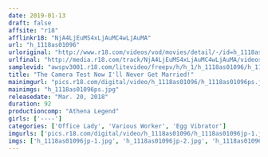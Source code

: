```yaml
---
date: 2019-01-13
draft: false
affsite: "r18"
afflinkr18: "NjA4LjEuMS4xLjAuMC4wLjAuMA"
url: "h_1118as01096"
urloriginal: "http://www.r18.com/videos/vod/movies/detail/-/id=h_1118as01096"
urlfinal: "http://media.r18.com/track/NjA4LjEuMS4xLjAuMC4wLjAuMA/videos/vod/movies/detail/-/id=h_1118as01096"
samplevid: "awspv3001.r18.com/litevideo/freepv/h/h_1/h_1118as01096/h_1118as01096_dmb_s.mp4"
title: "The Camera Test Now I'll Never Get Married!"
mainimgurl: "pics.r18.com/digital/video/h_1118as01096/h_1118as01096ps.jpg"
mainimgs: "h_1118as01096ps.jpg"
releasedate: "Mar. 20, 2018"
duration: 92
productioncomp: "Athena Legend"
girls: ['----']
categories: ['Office Lady', 'Various Worker', 'Egg Vibrator']
imgurls: ['pics.r18.com/digital/video/h_1118as01096/h_1118as01096jp-1.jpg', 'pics.r18.com/digital/video/h_1118as01096/h_1118as01096jp-2.jpg', 'pics.r18.com/digital/video/h_1118as01096/h_1118as01096jp-3.jpg', 'pics.r18.com/digital/video/h_1118as01096/h_1118as01096jp-4.jpg', 'pics.r18.com/digital/video/h_1118as01096/h_1118as01096jp-5.jpg', 'pics.r18.com/digital/video/h_1118as01096/h_1118as01096jp-6.jpg', 'pics.r18.com/digital/video/h_1118as01096/h_1118as01096jp-7.jpg', 'pics.r18.com/digital/video/h_1118as01096/h_1118as01096jp-8.jpg', 'pics.r18.com/digital/video/h_1118as01096/h_1118as01096jp-9.jpg', 'pics.r18.com/digital/video/h_1118as01096/h_1118as01096jp-10.jpg', 'pics.r18.com/digital/video/h_1118as01096/h_1118as01096jp-11.jpg', 'pics.r18.com/digital/video/h_1118as01096/h_1118as01096jp-12.jpg', 'pics.r18.com/digital/video/h_1118as01096/h_1118as01096jp-13.jpg', 'pics.r18.com/digital/video/h_1118as01096/h_1118as01096jp-14.jpg', 'pics.r18.com/digital/video/h_1118as01096/h_1118as01096jp-15.jpg', 'pics.r18.com/digital/video/h_1118as01096/h_1118as01096jp-16.jpg', 'pics.r18.com/digital/video/h_1118as01096/h_1118as01096jp-17.jpg', 'pics.r18.com/digital/video/h_1118as01096/h_1118as01096jp-18.jpg', 'pics.r18.com/digital/video/h_1118as01096/h_1118as01096jp-19.jpg', 'pics.r18.com/digital/video/h_1118as01096/h_1118as01096jp-20.jpg']
imgs: ['h_1118as01096jp-1.jpg', 'h_1118as01096jp-2.jpg', 'h_1118as01096jp-3.jpg', 'h_1118as01096jp-4.jpg', 'h_1118as01096jp-5.jpg', 'h_1118as01096jp-6.jpg', 'h_1118as01096jp-7.jpg', 'h_1118as01096jp-8.jpg', 'h_1118as01096jp-9.jpg', 'h_1118as01096jp-10.jpg', 'h_1118as01096jp-11.jpg', 'h_1118as01096jp-12.jpg', 'h_1118as01096jp-13.jpg', 'h_1118as01096jp-14.jpg', 'h_1118as01096jp-15.jpg', 'h_1118as01096jp-16.jpg', 'h_1118as01096jp-17.jpg', 'h_1118as01096jp-18.jpg', 'h_1118as01096jp-19.jpg', 'h_1118as01096jp-20.jpg']
---
```

